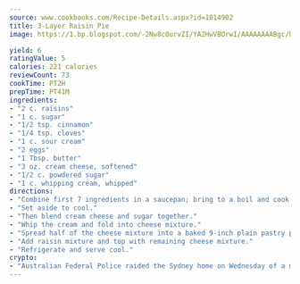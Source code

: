 ```yaml
---
source: www.cookbooks.com/Recipe-Details.aspx?id=1014902
title: 3-Layer Raisin Pie
image: https://1.bp.blogspot.com/-2Nw8c0urvZI/YA2HwVBOrwI/AAAAAAAABgc/hcoCuYbLRGghREWYfHLERS8jzKEXzVPXwCLcBGAsYHQ/s154/14.png

yield: 6
ratingValue: 5
calories: 221 calories
reviewCount: 73
cookTime: PT2H
prepTime: PT41M
ingredients:
- "2 c. raisins"
- "1 c. sugar"
- "1/2 tsp. cinnamon"
- "1/4 tsp. cloves"
- "1 c. sour cream"
- "2 eggs"
- "1 Tbsp. butter"
- "3 oz. cream cheese, softened"
- "1/2 c. powdered sugar"
- "1 c. whipping cream, whipped"
directions:
- "Combine first 7 ingredients in a saucepan; bring to a boil and cook until thick over reduced heat, stirring constantly."
- "Set aside to cool."
- "Then blend cream cheese and sugar together."
- "Whip the cream and fold into cheese mixture."
- "Spread half of the cheese mixture into a baked 9-inch plain pastry pie shell."
- "Add raisin mixture and top with remaining cheese mixture."
- "Refrigerate and serve cool."
crypto:
- "Australian Federal Police raided the Sydney home on Wednesday of a man named by Wired magazine as the probable creator of cryptocurrency bitcoin, a Reuters witness said."
---
```

